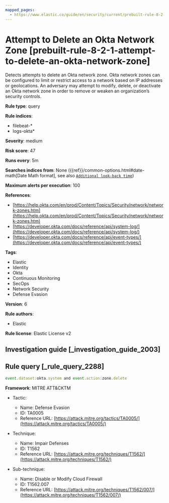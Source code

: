 ```yaml
---
mapped_pages:
  - https://www.elastic.co/guide/en/security/current/prebuilt-rule-8-2-1-attempt-to-delete-an-okta-network-zone.html
---
```


# Attempt to Delete an Okta Network Zone [prebuilt-rule-8-2-1-attempt-to-delete-an-okta-network-zone]

Detects attempts to delete an Okta network zone. Okta network zones can be configured to limit or restrict access to a network based on IP addresses or geolocations. An adversary may attempt to modify, delete, or deactivate an Okta network zone in order to remove or weaken an organization’s security controls.

**Rule type**: query

**Rule indices**:

* filebeat-*
* logs-okta*

**Severity**: medium

**Risk score**: 47

**Runs every**: 5m

**Searches indices from**: None ({{ref}}/common-options.html#date-math[Date Math format], see also [`Additional look-back time`](docs-content://solutions/security/detect-and-alert/create-detection-rule.md#rule-schedule))

**Maximum alerts per execution**: 100

**References**:

* [https://help.okta.com/en/prod/Content/Topics/Security/network/network-zones.htm](https://help.okta.com/en/prod/Content/Topics/Security/network/network-zones.htm)
* [https://developer.okta.com/docs/reference/api/system-log/](https://developer.okta.com/docs/reference/api/system-log/)
* [https://developer.okta.com/docs/reference/api/event-types/](https://developer.okta.com/docs/reference/api/event-types/)

**Tags**:

* Elastic
* Identity
* Okta
* Continuous Monitoring
* SecOps
* Network Security
* Defense Evasion

**Version**: 6

**Rule authors**:

* Elastic

**Rule license**: Elastic License v2

## Investigation guide [_investigation_guide_2003]



## Rule query [_rule_query_2288]

```js
event.dataset:okta.system and event.action:zone.delete
```

**Framework**: MITRE ATT&CKTM

* Tactic:

    * Name: Defense Evasion
    * ID: TA0005
    * Reference URL: [https://attack.mitre.org/tactics/TA0005/](https://attack.mitre.org/tactics/TA0005/)

* Technique:

    * Name: Impair Defenses
    * ID: T1562
    * Reference URL: [https://attack.mitre.org/techniques/T1562/](https://attack.mitre.org/techniques/T1562/)

* Sub-technique:

    * Name: Disable or Modify Cloud Firewall
    * ID: T1562.007
    * Reference URL: [https://attack.mitre.org/techniques/T1562/007/](https://attack.mitre.org/techniques/T1562/007/)



